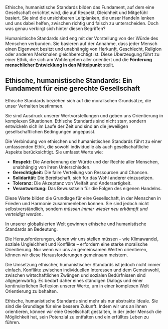 Ethische, humanistische Standards bilden das Fundament, auf dem eine Gesellschaft errichtet wird, die auf Respekt, Gleichheit und Mitgefühl basiert. Sie sind die unsichtbaren Leitplanken, die unser Handeln lenken und uns dabei helfen, zwischen richtig und falsch zu unterscheiden. Doch was genau verbirgt sich hinter diesen Begriffen?

Humanistische Standards sind eng mit der Vorstellung von der Würde des Menschen verbunden. Sie basieren auf der Annahme, dass jeder Mensch einen Eigenwert besitzt und unabhängig von Herkunft, Geschlecht, Religion oder anderen Merkmalen gleichberechtigt ist. Diese Überzeugung führt zu einer Ethik, die sich am Wohlergehen aller orientiert und die **Förderung menschlicher Entwicklung in den Mittelpunkt** stellt.

## Ethische, humanistische Standards: Ein Fundament für eine gerechte Gesellschaft

Ethische Standards beziehen sich auf die moralischen Grundsätze, die unser Verhalten bestimmen. 

Sie sind Ausdruck unserer Wertvorstellungen und geben uns Orientierung in komplexen Situationen. Ethische Standards sind nicht starr, sondern entwickeln sich im Laufe der Zeit und sind an die jeweiligen gesellschaftlichen Bedingungen angepasst.

Die Verbindung von ethischen und humanistischen Standards führt zu einer umfassenden Ethik, die sowohl individuelle als auch gesellschaftliche Aspekte berücksichtigt. Sie umfasst Werte wie:

* **Respekt:** Die Anerkennung der Würde und der Rechte aller Menschen, unabhängig von ihren Unterschieden.  
* **Gerechtigkeit:** Die faire Verteilung von Ressourcen und Chancen.  
* **Solidarität:** Die Bereitschaft, sich für das Wohl anderer einzusetzen.  
* **Toleranz:** Die Akzeptanz von Vielfalt und Andersartigkeit.  
* **Verantwortung:** Das Bewusstsein für die Folgen des eigenen Handelns.

Diese Werte bilden die Grundlage für eine Gesellschaft, in der Menschen in Frieden und Harmonie zusammenleben können. Sie sind jedoch nicht selbstverständlich, sondern *müssen immer wieder neu erkämpft und verteidigt werden*.

In unserer globalisierten Welt gewinnen ethische und humanistische Standards an Bedeutung. 

Die Herausforderungen, denen wir uns stellen müssen – wie Klimawandel, soziale Ungleichheit und Konflikte – erfordern eine starke moralische Orientierung. Nur wenn wir uns an gemeinsamen Werten orientieren, können wir diese Herausforderungen gemeinsam meistern.

Die Umsetzung ethischer, humanistischer Standards ist jedoch nicht immer einfach. Konflikte zwischen individuellen Interessen und dem Gemeinwohl, zwischen wirtschaftlichen Zwängen und sozialen Bedürfnissen sind allgegenwärtig. Es bedarf daher eines ständigen Dialogs und einer kontinuierlichen Reflexion unserer Werte, um in einer komplexen Welt Orientierung zu behalten.

Ethische, humanistische Standards sind mehr als nur abstrakte Ideale. Sie sind die Grundlage für eine bessere Zukunft. Indem wir uns an ihnen orientieren, können wir eine Gesellschaft gestalten, in der jeder Mensch die Möglichkeit hat, sein Potenzial zu entfalten und ein erfülltes Leben zu führen.

